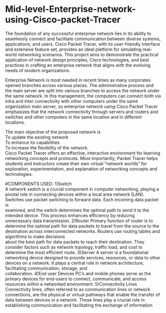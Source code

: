 # Mid-level-Enterprise-network-using-Cisco-packet-Tracer

The foundation of any successful enterprise network lies in its ability to seamlessly connect and facilitate communication between diverse systems, applications, and users. Cisco Packet Tracer, with its user-friendly interface and extensive feature set, provides an ideal platform for simulating real-world networking scenarios. This project aims to demonstrate the practical application of network design principles, Cisco technologies, and best practices in crafting an enterprise network that aligns with the evolving needs of modern organizations. 

Enterprise Network is most needed in recent times as many corporates opened branches across various places. The administrative process and the main server are split into various branches to access the network under the same network. In this management, the computers can connect both via intra and inter connectivity with other computers under the same organization main server, so enterprise network using Cisco Packet Tracer emphasizes that the network connectivity through servers and routers and switches and other computers in the same location and in different locations. 

The main objective of the proposed network is  
  To update the existing network  
  To enhance its capabilities  
  To increase the flexibility of the network.  
Cisco Packet Tracer offers an effective, interactive environment for learning networking concepts and protocols. Most importantly, Packet Tracer helps students and instructors create their own virtual “network worlds” for exploration, experimentation, and explanation of networking concepts and technologies.  

#COMPONENTS USED: 
1)Switch  
  A network switch is a crucial component in computer networking, playing a pivotal role in connecting devices within a local area network (LAN). Switches use packet switching to forward 	data. Each incoming data packet is   
  examined, and the switch determines the optimal path to 	send it to the intended device. This process enhances efficiency by reducing unnecessary data transmission. 
2)Router 
  Primary function of router is to determine the optimal path for data packets to travel from the 	source to the destination across interconnected networks. Routers use routing tables and algorithms to make decisions     
  about the best path for data packets to reach their destination. They consider factors such as network topology, traffic load, and cost to determine the most 		efficient route. 
3)Server 
  A server is a foundational networking device designed to provide services, resources, or data to 	other devices on a network. It plays a central role in network architecture, facilitating communication, storage, and   
  collaboration. 
4)End user Devices 
  PC’s and mobile phones serve as the primary devices for end-users to connect, communicate, 	and access resources within a networked environment. 
5)Connectivity Lines  
  Connectivity lines, often referred to as communication lines or network connections, are the 	physical or virtual pathways that enable the transfer of data between devices in a network. 	These lines play a crucial role in   establishing communication and facilitating the exchange of information 
